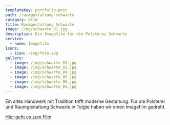 ```yaml
---
templateKey: portfolio-post
path: /raumgestaltung-schwarte
category: bild
title: Raumgestaltung Schwarte
image: /img/schwarte_01.jpg
description: Ein Imagefilm für die Polsterei Schwarte
service:
  - name: Imagefilm
icons:
  - icon: /img/foto.svg
gallery:
  - image: /img/schwarte_03.jpg
  - image: /img/schwarte_02.jpg
  - image: /img/schwarte_04.jpg
  - image: /img/schwarte_05.jpg
  - image: /img/schwarte_06.jpg
  - image: /img/schwarte_01.jpg
---
```

Ein altes Handwerk mit Tradition trifft moderne Gestaltung. Für die Polsterei und Raumgestaltung Schwarte in Telgte haben wir einen Imagefilm gedreht.

[Hier geht es zum Film](https://www.youtube.com/watch?v=GkX4WWbg4F8)